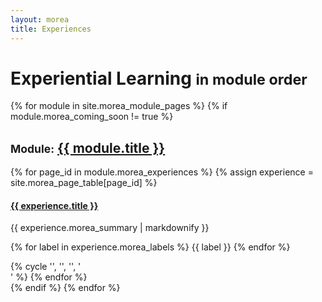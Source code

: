```yaml
---
layout: morea
title: Experiences
---
```


<div class="container">
  <h1>Experiential Learning <small>in module order</small></h1>
</div>

{% for module in site.morea_module_pages %}
{% if module.morea_coming_soon != true %}
<div class="{% cycle 'light-gray-background', 'white-background' %}">
  <div class="container">
    <h2><small>Module:</small> <a href="{{ site.baseurl }}{{ module.module_page.url }}">{{ module.title }}</a></h2>
    <div class="row">
    {% for page_id in module.morea_experiences %}
      {% assign experience = site.morea_page_table[page_id] %}
       <div class="col-sm-3">
         <div class="thumbnail">
           <h4><a href="{{ experience.morea_url }}">{{ experience.title }}</a></h4>
             {{ experience.morea_summary | markdownify }}
             <p>
             {% for label in experience.morea_labels %}
               <span class="badge">{{ label }}</span>
             {% endfor %}
             </p>
         </div>
       </div>
      {% cycle '', '', '', '</div><div class="row">' %}
    {% endfor %}
    </div>
  </div>
</div>
{% endif %}
{% endfor %}

